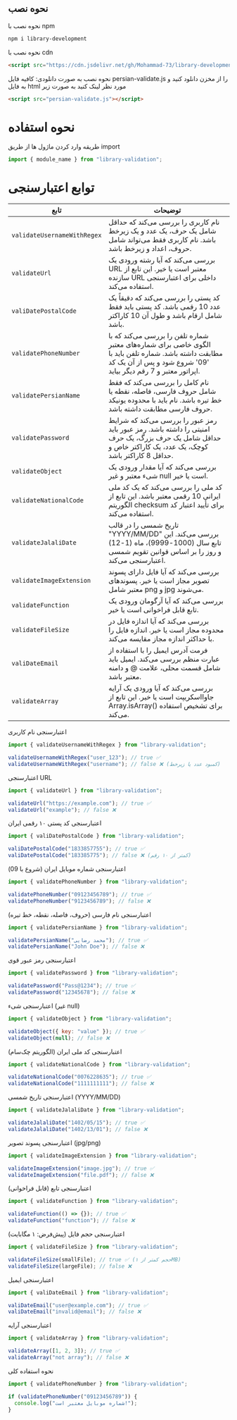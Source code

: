 ## نحوه نصب

نحوه نصب با npm

```bash
npm i library-development
```

نحوه نصب با cdn

```html
<script src="https://cdn.jsdelivr.net/gh/Mohammad-73/library-development/validation-library/main/persian-validate.js"></script>
```

نحوه نصب به صورت دانلودی: کافیه فایل persian-validate.js را از مخزن دانلود کنید و به فایل html مورد نظر لینک کنید به صورت زیر

```html
<script src="persian-validate.js"></script>
```

# نحوه استفاده

طریقه وارد کردن ماژول ها از طریق import

```javascript
import { module_name } from "library-validation";
```

# توابع اعتبارسنجی

| تابع                        | توضیحات                                                                                                                                                                 |
| --------------------------- | ----------------------------------------------------------------------------------------------------------------------------------------------------------------------- |
| `validateUsernameWithRegex` | نام کاربری را بررسی می‌کند که حداقل شامل یک حرف، یک عدد و یک زیرخط باشد. نام کاربری فقط می‌تواند شامل حروف، اعداد و زیرخط باشد.                                         |
| `validateUrl`               | بررسی می‌کند که آیا رشته ورودی یک URL معتبر است یا خیر. این تابع از سازنده URL داخلی برای اعتبارسنجی استفاده می‌کند.                                                    |
| `valiDatePostalCode`        | کد پستی را بررسی می‌کند که دقیقاً یک عدد 10 رقمی باشد. کد پستی باید فقط شامل ارقام باشد و طول آن 10 کاراکتر باشد.                                                       |
| `validatePhoneNumber`       | شماره تلفن را بررسی می‌کند که با الگوی خاصی برای شماره‌های معتبر مطابقت داشته باشد. شماره تلفن باید با '09' شروع شود و پس از آن یک کد اپراتور معتبر و 7 رقم دیگر بیاید. |
| `validatePersianName`       | نام کامل را بررسی می‌کند که فقط شامل حروف فارسی، فاصله، نقطه یا خط تیره باشد. نام باید با محدوده یونیکد حروف فارسی مطابقت داشته باشد.                                   |
| `validatePassword`          | رمز عبور را بررسی می‌کند که شرایط امنیتی را داشته باشد. رمز عبور باید حداقل شامل یک حرف بزرگ، یک حرف کوچک، یک عدد، یک کاراکتر خاص و حداقل 8 کاراکتر باشد.               |
| `validateObject`            | بررسی می‌کند که آیا مقدار ورودی یک شیء معتبر و غیر null است یا خیر.                                                                                                     |
| `validateNationalCode`      | کد ملی را بررسی می‌کند که یک کد ملی ایرانی 10 رقمی معتبر باشد. این تابع از الگوریتم checksum برای تأیید اعتبار کد استفاده می‌کند.                                       |
| `validateJalaliDate`        | تاریخ شمسی را در قالب "YYYY/MM/DD" بررسی می‌کند. این تابع سال (1000-9999)، ماه (1-12) و روز را بر اساس قوانین تقویم شمسی اعتبارسنجی می‌کند.                             |
| `validateImageExtension`    | بررسی می‌کند که آیا فایل دارای پسوند تصویر مجاز است یا خیر. پسوندهای معتبر شامل png و jpg می‌شوند.                                                                      |
| `validateFunction`          | بررسی می‌کند که آیا آرگومان ورودی یک تابع قابل فراخوانی است یا خیر.                                                                                                     |
| `validateFileSize`          | بررسی می‌کند که آیا اندازه فایل در محدوده مجاز است یا خیر. اندازه فایل را با حداکثر اندازه مجاز مقایسه می‌کند.                                                          |
| `valiDateEmail`             | فرمت آدرس ایمیل را با استفاده از عبارت منظم بررسی می‌کند. ایمیل باید شامل قسمت محلی، علامت @ و دامنه معتبر باشد.                                                        |
| `validateArray`             | بررسی می‌کند که آیا ورودی یک آرایه جاوااسکریپت است یا خیر. این تابع از Array.isArray() برای تشخیص استفاده می‌کند.                                                       |

اعتبارسنجی نام کاربری

```javascript
import { validateUsernameWithRegex } from "library-validation";

validateUsernameWithRegex("user_123"); // true ✅
validateUsernameWithRegex("username"); // false ❌ (کمبود عدد یا زیرخط)
```

اعتبارسنجی URL

```javascript
import { validateUrl } from "library-validation";

validateUrl("https://example.com"); // true ✅
validateUrl("example"); // false ❌
```

اعتبارسنجی کد پستی ۱۰ رقمی ایران

```javascript
import { valiDatePostalCode } from "library-validation";

valiDatePostalCode("1833857755"); // true ✅
valiDatePostalCode("183385775"); // false ❌ (کمتر از ۱۰ رقم)
```

اعتبارسنجی شماره موبایل ایران (شروع با 09)

```javascript
import { validatePhoneNumber } from "library-validation";

validatePhoneNumber("09123456789"); // true ✅
validatePhoneNumber("9123456789"); // false ❌
```

اعتبارسنجی نام فارسی (حروف، فاصله، نقطه، خط تیره)

```javascript
import { validatePersianName } from "library-validation";

validatePersianName("محمد رضایی"); // true ✅
validatePersianName("John Doe"); // false ❌
```

اعتبارسنجی رمز عبور قوی

```javascript
import { validatePassword } from "library-validation";

validatePassword("Pass@1234"); // true ✅
validatePassword("12345678"); // false ❌
```

اعتبارسنجی شیء (غیر null)

```javascript
import { validateObject } from "library-validation";

validateObject({ key: "value" }); // true ✅
validateObject(null); // false ❌
```

اعتبارسنجی کد ملی ایران (الگوریتم چک‌سام)

```javascript
import { validateNationalCode } from "library-validation";

validateNationalCode("0076228635"); // true ✅
validateNationalCode("1111111111"); // false ❌
```

اعتبارسنجی تاریخ شمسی (YYYY/MM/DD)

```javascript
import { validateJalaliDate } from "library-validation";

validateJalaliDate("1402/05/15"); // true ✅
validateJalaliDate("1402/13/01"); // false ❌
```

اعتبارسنجی پسوند تصویر (jpg/png)

```javascript
import { validateImageExtension } from "library-validation";

validateImageExtension("image.jpg"); // true ✅
validateImageExtension("file.pdf"); // false ❌
```

اعتبارسنجی تابع (قابل فراخوانی)

```javascript
import { validateFunction } from "library-validation";

validateFunction(() => {}); // true ✅
validateFunction("function"); // false ❌
```

اعتبارسنجی حجم فایل (پیش‌فرض: ۱ مگابایت)

```javascript
import { validateFileSize } from "library-validation";

validateFileSize(smallFile); // true ✅ (حجم کمتر از ۱MB)
validateFileSize(largeFile); // false ❌
```

اعتبارسنجی ایمیل

```javascript
import { valiDateEmail } from "library-validation";

valiDateEmail("user@example.com"); // true ✅
valiDateEmail("invalid@email"); // false ❌
```

اعتبارسنجی آرایه

```javascript
import { validateArray } from "library-validation";

validateArray([1, 2, 3]); // true ✅
validateArray("not array"); // false ❌
```

نحوه استفاده کلی

```javascript
import { validatePhoneNumber } from "library-validation";

if (validatePhoneNumber("09123456789")) {
  console.log("شماره موبایل معتبر است!");
}
```
